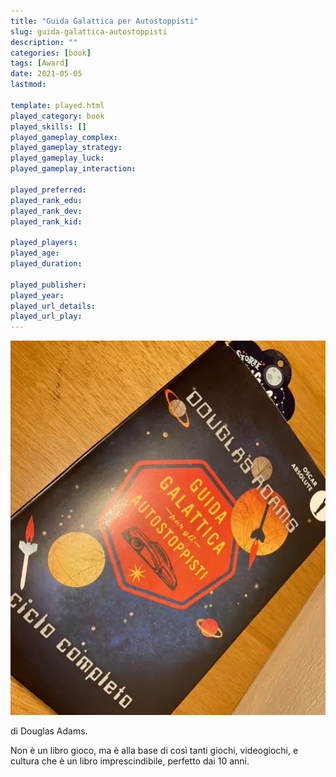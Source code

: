 ```yaml
---
title: "Guida Galattica per Autostoppisti"
slug: guida-galattica-autostoppisti
description: ""
categories: [book]
tags: [Award]
date: 2021-05-05
lastmod: 

template: played.html
played_category: book
played_skills: []
played_gameplay_complex: 
played_gameplay_strategy: 
played_gameplay_luck: 
played_gameplay_interaction: 

played_preferred: 
played_rank_edu: 
played_rank_dev: 
played_rank_kid: 

played_players: 
played_age: 
played_duration: 

played_publisher: 
played_year: 
played_url_details: 
played_url_play: 
---
```


![](img/guida_galattica_autostoppisti.webp)

di Douglas Adams.

Non è un libro gioco, ma è alla base di così tanti giochi, videogiochi, e cultura che è un libro imprescindibile, perfetto dai 10 anni.
